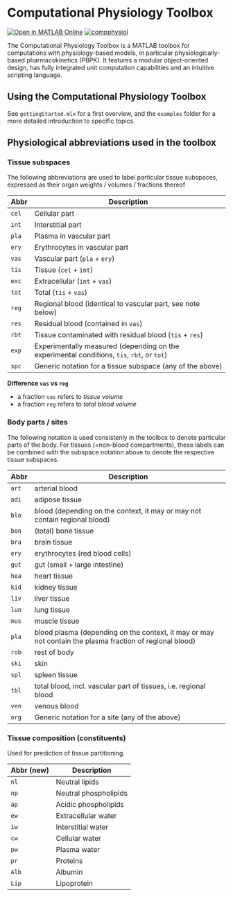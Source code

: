 # Computational Physiology Toolbox

[![Open in MATLAB Online](https://www.mathworks.com/images/responsive/global/open-in-matlab-online.svg)](https://matlab.mathworks.com/open/github/v1?repo=niklhart/compphysiol) 
[![compphysiol](https://github.com/niklhart/compphysiol/actions/workflows/runtests.yml/badge.svg)](https://github.com/niklhart/compphysiol/actions/workflows/runtests.yml)

The Computational Physiology Toolbox is a MATLAB toolbox for computations with 
physiology-based models, in particular physiologically-based pharmacokinetics (PBPK). 
It features a modular object-oriented design, has fully integrated unit 
computation capabilities and an intuitive scripting language.

## Using the Computational Physiology Toolbox

See `gettingStarted.mlx` for a first overview, and the `examples` folder
for a more detailed introduction to specific topics.

## Physiological abbreviations used in the toolbox

### Tissue subspaces

The following abbreviations are used to label particular tissue subspaces, expressed as their organ weights / volumes / fractions thereof

| Abbr  | Description                                                                                |
| ----- | ------------------------------------------------------------------------------------------ |
| `cel` | Cellular part                                                                              |
| `int` | Interstitial part                                                                          |
| `pla` | Plasma in vascular part                                                                    |
| `ery` | Erythrocytes in vascular part                                                              |
| `vas` | Vascular part (`pla` + `ery`)                                                              |
| `tis` | Tissue (`cel` + `int`)                                                                     |
| `exc` | Extracellular (`int` + `vas`)                                                              |
| `tot` | Total (`tis` + `vas`)                                                                      |
| `reg` | Regional blood (identical to vascular part, see note below)                                |
| `res` | Residual blood (contained in `vas`)                                                        |
| `rbt` | Tissue contaminated with residual blood (`tis` + `res`)                                    |
| `exp` | Experimentally measured (depending on the experimental conditions, `tis`, `rbt`, or `tot`) |
| `spc` | Generic notation for a tissue subspace (any of the above)                                  |

**Difference `vas` vs `reg`**   

* a fraction `vas` refers to *tissue volume*  
* a fraction `reg` refers to *total blood volume*

### Body parts / sites

The following notation is used consistenly in the toolbox to denote particular parts of the body. 
For tissues (=non-blood compartments), these labels can be combined with the 
subspace notation above to denote the respective tissue subspaces.

| Abbr  | Description                                                                                              |
| ----- | -------------------------------------------------------------------------------------------------------- |
| `art` | arterial blood                                                                                           |
| `adi` | adipose tissue                                                                                           |
| `blo` | blood (depending on the context, it may or may not contain regional blood)                               |
| `bon` | (total) bone tissue                                                                                      |
| `bra` | brain tissue                                                                                             |
| `ery` | erythrocytes (red blood cells)                                                                           |
| `gut` | gut (small + large intestine)                                                                            |
| `hea` | heart tissue                                                                                             |
| `kid` | kidney tissue                                                                                            |
| `liv` | liver tissue                                                                                             |
| `lun` | lung tissue                                                                                              |
| `mus` | muscle tissue                                                                                            |
| `pla` | blood plasma (depending on the context, it may or may not contain the plasma fraction of regional blood) |
| `rob` | rest of body                                                                                             |
| `ski` | skin                                                                                                     |
| `spl` | spleen tissue                                                                                            |
| `tbl` | total blood, incl. vascular part of tissues, i.e. regional blood                                         |
| `ven` | venous blood                                                                                             |
| `org` | Generic notation for a site (any of the above)                                                           |

### Tissue composition (constituents)

Used for prediction of tissue partitioning.

| Abbr (new) | Description           |
| ---------- | --------------------- |
| `nl`       | Neutral lipids        |
| `np`       | Neutral phospholipids |
| `ap`       | Acidic phospholipids  |
| `ew`       | Extracellular water   |
| `iw`       | Interstitial water    |
| `cw`       | Cellular water        |
| `pw`       | Plasma water          |
| `pr`       | Proteins              |
| `Alb`      | Albumin               |
| `Lip`      | Lipoprotein           |

